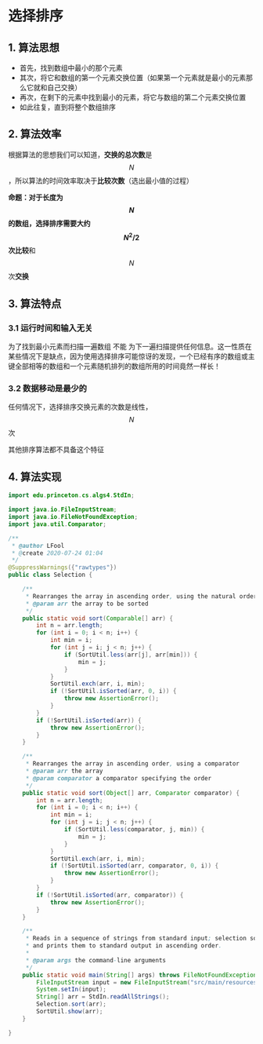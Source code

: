 # 选择排序

## 1. 算法思想

* 首先，找到数组中最小的那个元素
* 其次，将它和数组的第一个元素交换位置（如果第一个元素就是最小的元素那么它就和自己交换）
* 再次，在剩下的元素中找到最小的元素，将它与数组的第二个元素交换位置
* 如此往复，直到将整个数组排序

## 2. 算法效率

根据算法的思想我们可以知道，**交换的总次数**是 $$N$$ ，所以算法的时间效率取决于**比较次数**（选出最小值的过程）

**命题：**对于长度为 $$N$$ 的数组，选择排序需要大约 $$N^2 / 2$$ 次**比较**和 $$N$$ 次**交换**

## 3. 算法特点

### 3.1 运行时间和输入无关

为了找到最小元素而扫描一遍数组 不能 为下一遍扫描提供任何信息。这一性质在某些情况下是缺点，因为使用选择排序可能惊讶的发现，一个已经有序的数组或主键全部相等的数组和一个元素随机排列的数组所用的时间竟然一样长！

### 3.2 数据移动是最少的

任何情况下，选择排序交换元素的次数是线性， $$N$$ 次

其他排序算法都不具备这个特征

## 4. 算法实现

```java
import edu.princeton.cs.algs4.StdIn;

import java.io.FileInputStream;
import java.io.FileNotFoundException;
import java.util.Comparator;

/**
 * @author LFool
 * @create 2020-07-24 01:04
 */
@SuppressWarnings({"rawtypes"})
public class Selection {

    /**
     * Rearranges the array in ascending order, using the natural order
     * @param arr the array to be sorted
     */
    public static void sort(Comparable[] arr) {
        int n = arr.length;
        for (int i = 0; i < n; i++) {
            int min = i;
            for (int j = i; j < n; j++) {
                if (SortUtil.less(arr[j], arr[min])) {
                    min = j;
                }
            }
            SortUtil.exch(arr, i, min);
            if (!SortUtil.isSorted(arr, 0, i)) {
                throw new AssertionError();
            }
        }
        if (!SortUtil.isSorted(arr)) {
            throw new AssertionError();
        }
    }

    /**
     * Rearranges the array in ascending order, using a comparator
     * @param arr the array
     * @param comparator a comparator specifying the order
     */
    public static void sort(Object[] arr, Comparator comparator) {
        int n = arr.length;
        for (int i = 0; i < n; i++) {
            int min = i;
            for (int j = i; j < n; j++) {
                if (SortUtil.less(comparator, j, min)) {
                    min = j;
                }
            }
            SortUtil.exch(arr, i, min);
            if (!SortUtil.isSorted(arr, comparator, 0, i)) {
                throw new AssertionError();
            }
        }
        if (!SortUtil.isSorted(arr, comparator)) {
            throw new AssertionError();
        }
    }

    /**
     * Reads in a sequence of strings from standard input; selection sorts them;
     * and prints them to standard output in ascending order.
     *
     * @param args the command-line arguments
     */
    public static void main(String[] args) throws FileNotFoundException {
        FileInputStream input = new FileInputStream("src/main/resources/" + "tiny.txt");
        System.setIn(input);
        String[] arr = StdIn.readAllStrings();
        Selection.sort(arr);
        SortUtil.show(arr);
    }

}

```


